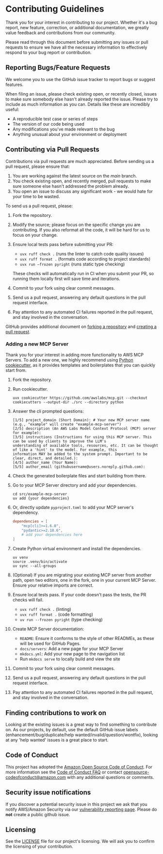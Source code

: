 # Contributing Guidelines

Thank you for your interest in contributing to our project. Whether it's a bug report, new feature, correction, or additional
documentation, we greatly value feedback and contributions from our community.

Please read through this document before submitting any issues or pull requests to ensure we have all the necessary
information to effectively respond to your bug report or contribution.

## Reporting Bugs/Feature Requests

We welcome you to use the GitHub issue tracker to report bugs or suggest features.

When filing an issue, please check existing open, or recently closed, issues to make sure somebody else hasn't already
reported the issue. Please try to include as much information as you can. Details like these are incredibly useful:

* A reproducible test case or series of steps
* The version of our code being used
* Any modifications you've made relevant to the bug
* Anything unusual about your environment or deployment

## Contributing via Pull Requests

Contributions via pull requests are much appreciated. Before sending us a pull request, please ensure that:

1. You are working against the latest source on the *main* branch.
2. You check existing open, and recently merged, pull requests to make sure someone else hasn't addressed the problem already.
3. You open an issue to discuss any significant work - we would hate for your time to be wasted.

To send us a pull request, please:

1. Fork the repository.
2. Modify the source; please focus on the specific change you are contributing. If you also reformat all the code, it will be hard for us to focus on your change.
3. Ensure local tests pass before submitting your PR:
   - `uvx ruff check .` (runs the linter to catch code quality issues)
   - `uvx ruff format .` (formats code according to project standards)
   - `uvx run —frozen pyright` (runs static type checking)

   These checks will automatically run in CI when you submit your PR, so running them locally first will save time and iterations.
4. Commit to your fork using clear commit messages.
5. Send us a pull request, answering any default questions in the pull request interface.
6. Pay attention to any automated CI failures reported in the pull request, and stay involved in the conversation.

GitHub provides additional document on [forking a repository](https://help.github.com/articles/fork-a-repo/) and
[creating a pull request](https://help.github.com/articles/creating-a-pull-request/).

### Adding a new MCP Server

Thank you for your interest in adding more functionality to AWS MCP Servers. To add a new one, we highly recommend using [Python cookiecutter](https://cookiecutter.readthedocs.io/en/stable/index.html), as it provides templates and boilerplates that you can quickly start from.

1. Fork the repository.
2. Run cookiecutter.

   ```cli
   uvx cookiecutter https://github.com/awslabs/mcp.git --checkout cookiecutters --output-dir ./src --directory python
   ```

3. Answer the cli prompted questions:

    ```cli
   [1/5] project_domain (Short Domain): # Your new MCP server name (e.g., "example" will create "example-mcp-server")
   [2/5] description (An AWS Labs Model Context Protocol (MCP) server for example): 
   [3/5] instructions (Instructions for using this MCP server. This can be used by clients to improve the LLM's 
   understanding of available tools, resources, etc. It can be thought of like a 'hint' to the model. For example, this 
   information MAY be added to the system prompt. Important to be clear, direct, and detailed.): 
   [4/5] author_name (Your Name): 
   [5/5] author_email (githubusername@users.noreply.github.com): 
   ```

4. Check the generated boilerplate files and start building from there.
5. Go to your MCP Server directory and add your dependencies.

   ```cli
   cd src/example-mcp-server
   uv add {your dependencies}
   ```

6. Or, directly update `pyproject.toml` to add your MCP server's dependency.

   ```toml
   dependencies = [
       "mcp[cli]>=1.6.0",
       "pydantic>=2.10.6",
       # add your dependencies here
   ]
   ```

7. Create Python virtual environment and install the dependencies.

   ```cli
   uv venv
   source .venv/bin/activate
   uv sync --all-groups
   ```

8. (Optional) If you are migrating your existing MCP server from another path, open two editors, one in the fork, one in your current MCP Server. Ensure your relative imports are correct.

9. Ensure local tests pass. If your code doesn't pass the tests, the PR checks will fail.
   - `uvx ruff check .` (linting)
   - `uvx ruff format .` (code formatting)
   - `uv run --frozen pyright` (type checking)

10. Create MCP Server documentation:
    - `README`: Ensure it conforms to the style of other READMEs, as these will be used for GitHub Pages.
    - `docs/servers`: Add a new page for your MCP Server
    - `mkdocs.yml`: Add your new page to the navigation list
    - Run `mkdocs serve` to locally build and view the site

11. Commit to your fork using clear commit messages.
12. Send us a pull request, answering any default questions in the pull request interface.
13. Pay attention to any automated CI failures reported in the pull request, and stay involved in the conversation.

## Finding contributions to work on

Looking at the existing issues is a great way to find something to contribute on. As our projects, by default, use the default GitHub issue labels (enhancement/bug/duplicate/help wanted/invalid/question/wontfix), looking at any 'help wanted' issues is a great place to start.

## Code of Conduct

This project has adopted the [Amazon Open Source Code of Conduct](https://aws.github.io/code-of-conduct).
For more information see the [Code of Conduct FAQ](https://aws.github.io/code-of-conduct-faq) or contact
opensource-codeofconduct@amazon.com with any additional questions or comments.

## Security issue notifications

If you discover a potential security issue in this project we ask that you notify AWS/Amazon Security via our [vulnerability reporting page](http://aws.amazon.com/security/vulnerability-reporting/). Please do **not** create a public github issue.

## Licensing

See the [LICENSE](LICENSE) file for our project's licensing. We will ask you to confirm the licensing of your contribution.
